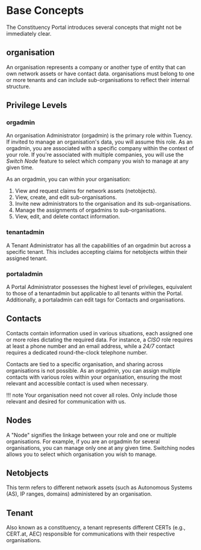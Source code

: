 # Base Concepts

The Constituency Portal introduces several concepts that might not be immediately clear.

## organisation

An organisation represents a company or another type of entity that can own network assets or
have contact data. organisations must belong to one or more tenants and can include
sub-organisations to reflect their internal structure.

## Privilege Levels

### orgadmin

An organisation Administrator (orgadmin) is the primary role within Tuency. If invited to manage
an organisation's data, you will assume this role. As an orgadmin, you are associated with a specific
company within the context of your role. If you're associated with multiple companies, you will use
the _Switch Node_ feature to select which company you wish to manage at any given time.

As an orgadmin, you can within your organisation:

1. View and request claims for network assets (netobjects).
2. View, create, and edit sub-organisations.
3. Invite new administrators to the organisation and its sub-organisations.
4. Manage the assignments of orgadmins to sub-organisations.
5. View, edit, and delete contact information.

### tenantadmin

A Tenant Administrator has all the capabilities of an orgadmin but across a specific tenant. This
includes accepting claims for netobjects within their assigned tenant.

### portaladmin

A Portal Administrator possesses the highest level of privileges, equivalent to those of a
tenantadmin but applicable to all tenants within the Portal. Additionally, a portaladmin can edit
tags for Contacts and organisations.

## Contacts

Contacts contain information used in various situations, each assigned one or more roles dictating
the required data. For instance, a _CISO_ role requires at least a phone number and an email address,
while a _24/7_ contact requires a dedicated round-the-clock telephone number.

Contacts are tied to a specific organisation, and sharing across organisations is not possible.
As an orgadmin, you can assign multiple contacts with various roles within your organisation, ensuring
the most relevant and accessible contact is used when necessary.

!!! note
    Your organisation need not cover all roles. Only include those relevant and desired for
    communication with us.

## Nodes

A "Node" signifies the linkage between your role and one or multiple organisations. For example,
if you are an orgadmin for several organisations, you can manage only one at any given time.
Switching nodes allows you to select which organisation you wish to manage.

## Netobjects

This term refers to different network assets (such as Autonomous Systems (AS), IP ranges, domains)
administered by an organisation.

## Tenant

Also known as a constituency, a tenant represents different CERTs (e.g., CERT.at, AEC) responsible
for communications with their respective organisations.
